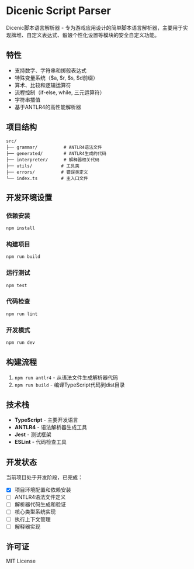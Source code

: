 # Dicenic Script Parser

Dicenic脚本语言解析器 - 专为游戏应用设计的简单脚本语言解析器，主要用于实现牌堆、自定义表达式、骰娘个性化设置等模块的安全自定义功能。

## 特性

- 支持数字、字符串和掷骰表达式
- 特殊变量系统（$a, $r, $s, $d前缀）
- 算术、比较和逻辑运算符
- 流程控制（if-else, while, 三元运算符）
- 字符串插值
- 基于ANTLR4的高性能解析器

## 项目结构

```
src/
├── grammar/          # ANTLR4语法文件
├── generated/        # ANTLR4生成的代码
├── interpreter/      # 解释器相关代码
├── utils/           # 工具类
├── errors/          # 错误类定义
└── index.ts         # 主入口文件
```

## 开发环境设置

### 依赖安装

```bash
npm install
```

### 构建项目

```bash
npm run build
```

### 运行测试

```bash
npm test
```

### 代码检查

```bash
npm run lint
```

### 开发模式

```bash
npm run dev
```

## 构建流程

1. `npm run antlr4` - 从语法文件生成解析器代码
2. `npm run build` - 编译TypeScript代码到dist目录

## 技术栈

- **TypeScript** - 主要开发语言
- **ANTLR4** - 语法解析器生成工具
- **Jest** - 测试框架
- **ESLint** - 代码检查工具

## 开发状态

当前项目处于开发阶段，已完成：

- [x] 项目环境配置和依赖安装
- [ ] ANTLR4语法文件定义
- [ ] 解析器代码生成和验证
- [ ] 核心类型系统实现
- [ ] 执行上下文管理
- [ ] 解释器实现

## 许可证

MIT License